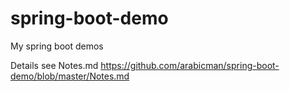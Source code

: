 # spring-boot-demo
My spring boot demos

Details see Notes.md
https://github.com/arabicman/spring-boot-demo/blob/master/Notes.md